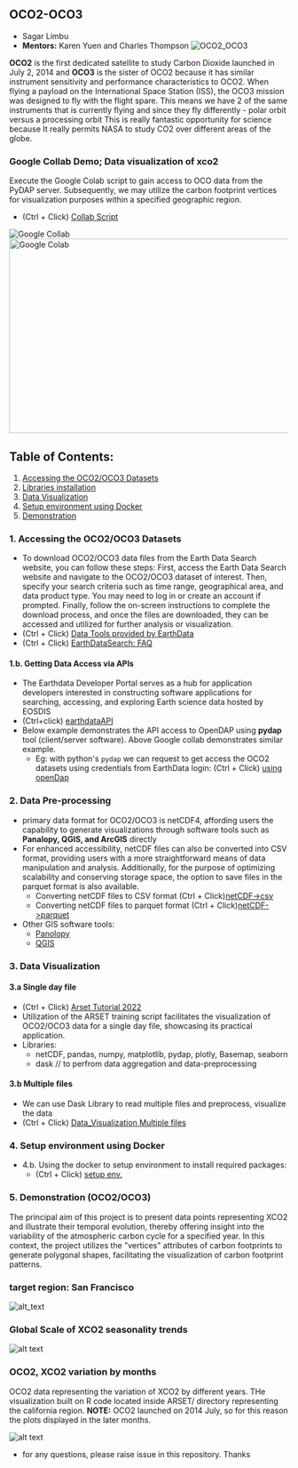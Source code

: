 ## OCO2-OCO3

* Sagar Limbu
* <b>Mentors:</b> Karen Yuen and Charles Thompson
![OCO2_OCO3](https://github.com/sagarlimbu0/OCO2-OCO3/blob/main/animation_visuals/OCO2_OCO3.png)

<b>OCO2</b> is the first dedicated satellite to study Carbon Dioxide launched in July 2, 2014 and <b>OCO3</b> 
is the sister of OCO2 because it has similar instrument sensitivity and performance characteristics to OCO2.
When flying a payload on the International Space Station (ISS), the OCO3 mission was designed to fly with the flight spare.
This means we have 2 of the same instruments that is currently flying and since they fly differently - polar orbit versus a processing orbit
This is really fantastic opportunity for science because It really permits NASA to study CO2 over different areas of the globe. 

### Google Collab Demo; Data visualization of xco2
Execute the Google Colab script to gain access to OCO data from the PyDAP server. Subsequently, we may utilize the carbon footprint vertices for visualization purposes within a specified geographic region.
- (Ctrl + Click) [Collab Script](https://colab.research.google.com/drive/1Qda7ldoIl1HHXskGfa-D9zrWp_8noWBT?authuser=2)

![Google Collab](https://github.com/sagarlimbu0/OCO2-OCO3/blob/main/animation_visuals/pydap_access.jpg)
<img src="https://github.com/sagarlimbu0/OCO2-OCO3/blob/main/animation_visuals/pydap_access.jpg" alt="Google Colab" width="750" height="350">

## Table of Contents:
1. [Accessing the OCO2/OCO3 Datasets](#Accessing-the-OCO2/OCO3-Datasets)
2. [Libraries installation](#Libraries-installation)
3. [Data Visualization](#Data-Visualization)
4. [Setup environment using Docker](#Setup-environment-using-Docker)
5. [Demonstration](#Demonstration)

### 1. Accessing the OCO2/OCO3 Datasets
- To download OCO2/OCO3 data files from the Earth Data Search website, you can follow these steps: First, access the Earth Data Search website and navigate to the OCO2/OCO3 dataset of interest. Then, specify your search criteria such as time range, geographical area, and data product type. You may need to log in or create an account if prompted. Finally, follow the on-screen instructions to complete the download process, and once the files are downloaded, they can be accessed and utilized for further analysis or visualization.
- (Ctrl + Click) [Data Tools provided by EarthData](https://www.earthdata.nasa.gov/learn/use-data/tools)
- (Ctrl + Click) [EarthDataSearch: FAQ](https://www.earthdata.nasa.gov/faq/earthdata-search-faq)

#### 1.b. Getting Data Access via APIs
- The Earthdata Developer Portal serves as a hub for application developers interested in constructing software applications for searching, accessing, and exploring Earth science data hosted by EOSDIS
- (Ctrl+click) [earthdataAPI](https://www.earthdata.nasa.gov/engage/open-data-services-and-software/api#edsc)
- Below example demonstrates the API access to OpenDAP using **pydap** tool (client/server software). Above Google collab demonstrates similar example.
  -  Eg: with python's `pydap` we can request to get access the OCO2 datasets using credentials from EarthData login: (Ctrl + Click) [using openDap](https://github.com/sagarlimbu0/OCO2-OCO3/tree/main/Data_Visualization_OCO2_OCO3)

### 2. Data Pre-processing
- primary data format for OCO2/OCO3 is netCDF4, affording users the capability to generate visualizations through software tools such as **Panalopy, QGIS, and ArcGIS** directly
- For enhanced accessibility, netCDF files can also be converted into CSV format, providing users with a more straightforward means of data manipulation and analysis. Additionally, for the purpose of optimizing scalability and conserving storage space, the option to save files in the parquet format is also available.
  - Converting netCDF files to CSV format (Ctrl + Click)[netCDF->csv]()
  - Converting netCDF files to parquet format (Ctrl + Click)[netCDF->parquet](https://github.com/sagarlimbu0/OCO2-OCO3/blob/main/Convert_netCDF_to_CSV_files/Convert_netCDF_to_PARQUET.ipynb)
- Other GIS software tools:
  - [Panolopy](https://www.giss.nasa.gov/tools/panoply/)
  - [QGIS](https://www.qgis.org/en/site/forusers/download.html)

### 3. Data Visualization
#### 3.a Single day file
  - (Ctrl + Click) [Arset Tutorial 2022](https://github.com/sagarlimbu0/OCO2-OCO3/tree/main/ARSET_2022_Training)
  - Utilization of the ARSET training script facilitates the visualization of OCO2/OCO3 data for a single day file, showcasing its practical application.
  - Libraries: 
    - netCDF, pandas, numpy, matplotlib, pydap, plotly, Basemap, seaborn
    - dask // to perfrom data aggregation and data-preprocessing
    
#### 3.b Multiple files
- We can use Dask Library to read multiple files and preprocess, visualize the data
- (Ctrl + Click) [Data_Visualization Multiple files](https://github.com/sagarlimbu0/OCO2-OCO3/tree/main/Data_Visualization_OCO2_OCO3)

### 4. Setup environment using Docker
- 4.b. Using the docker to setup environment to install required packages:
  - (Ctrl + Click) [setup env.](https://github.com/sagarlimbu0/oco2-oco3_data_access_visualization)

### 5. Demonstration (OCO2/OCO3)
The principal aim of this project is to present data points representing XCO2 and illustrate their temporal evolution, thereby offering insight into the variability of the atmospheric carbon cycle for a specified year. In this context, the project utilizes the "vertices" attributes of carbon footprints to generate polygonal shapes, facilitating the visualization of carbon footprint patterns. 

### target region: San Francisco
![alt_text](https://github.com/sagarlimbu0/OCO2-OCO3/blob/main/animation_visuals/oco3_xco2_visualization.png)

### Global Scale of XCO2 seasonality trends
![alt text](https://github.com/sagarlimbu0/OCO2-OCO3/blob/main/animation_visuals/2019_half_year.gif)

### OCO2, XCO2 variation by months
OCO2 data representing the variation of XCO2 by different years. THe visualization built on R code located inside ARSET/ directory representing the california region. <b>NOTE:</b> OCO2 launched on 2014 July, so for this reason the plots displayed in the later months.

![alt text](https://github.com/sagarlimbu0/OCO2-OCO3/blob/main/animation_visuals/variation_by_months_oco2_2014_2020.gif)

- for any questions, please raise issue in this repository. Thanks
